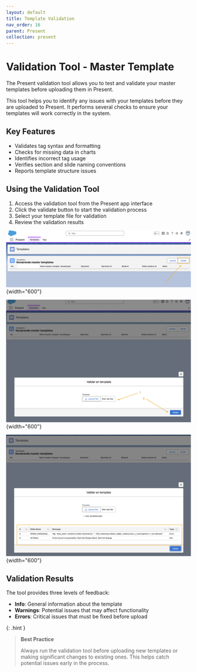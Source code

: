 ```yaml
---
layout: default
title: Template Validation
nav_order: 16
parent: Present
collection: present
---
```


# Validation Tool - Master Template

The Present validation tool allows you to test and validate your master templates before uploading them in Present.

This tool helps you to identify any issues with your templates before they are uploaded to Present. It performs several checks to ensure your templates will work correctly in the system.

## Key Features

- Validates tag syntax and formatting
- Checks for missing data in charts
- Identifies incorrect tag usage
- Verifies section and slide naming conventions
- Reports template structure issues

## Using the Validation Tool

1. Access the validation tool from the Present app interface
2. Click the validate button to start the validation process
3. Select your template file for validation
4. Review the validation results

![Validate Button](/assets/images/present/validate_button.png){width="600"}

![Validate Template](/assets/images/present/validate_template.png){width="600"}

![Validation Results](/assets/images/present/validation_results.png){width="600"}

## Validation Results

The tool provides three levels of feedback:

- **Info**: General information about the template
- **Warnings**: Potential issues that may affect functionality
- **Errors**: Critical issues that must be fixed before upload

{: .hint }
> **Best Practice**
>
> Always run the validation tool before uploading new templates or making significant changes to existing ones.
> This helps catch potential issues early in the process.
